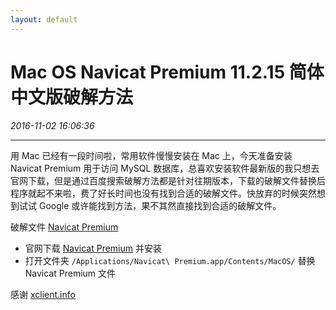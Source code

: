 ```yaml
---
layout: default
---
```


# Mac OS Navicat Premium 11.2.15 简体中文版破解方法
_2016-11-02 16:06:36_

* * *

用 Mac 已经有一段时间啦，常用软件慢慢安装在 Mac 上，今天准备安装 Navicat Premium 用于访问 MySQL 数据库，总喜欢安装软件最新版的我只想去官网下载，但是通过百度搜索破解方法都是针对往期版本，下载的破解文件替换后程序就起不来啦，费了好长时间也没有找到合适的破解文件。快放弃的时候突然想到试试 Google 或许能找到方法，果不其然直接找到合适的破解文件。

破解文件 [Navicat Premium](./download/navicat.zip)

* 官网下载 [Navicat Premium](https://www.navicat.com.cn/download/navicat-premium) 并安装
* 打开文件夹 `/Applications/Navicat\ Premium.app/Contents/MacOS/` 替换 Navicat Premium 文件

感谢 [xclient.info](http://xclient.info/s/navicat-premium.html)
